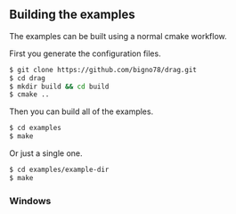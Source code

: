 ## Building the examples

The examples can be built using  a normal cmake workflow.

First you generate the configuration files.

```Bash
$ git clone https://github.com/bigno78/drag.git
$ cd drag
$ mkdir build && cd build
$ cmake ..
```

Then you can build all of the examples.

```Bash
$ cd examples
$ make
```

Or just a single one.

```Bash
$ cd examples/example-dir
$ make
```

### Windows


